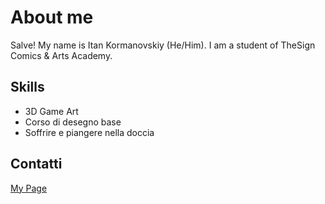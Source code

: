 # About me
Salve!
My name is Itan Kormanovskiy (He/Him). I am a student of TheSign Comics & Arts Academy. 

## Skills
- 3D Game Art
- Corso di desegno base
- Soffrire e piangere nella doccia

## Contatti
[My Page](https://github.com/ItanSolnishko)
